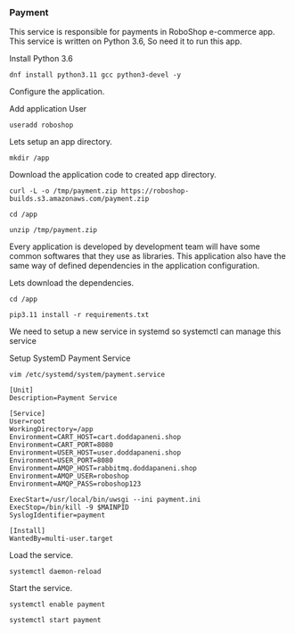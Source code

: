 ### Payment

This service is responsible for payments in RoboShop e-commerce app. This service is written on Python 3.6, So need it to run this app.

Install Python 3.6

```
dnf install python3.11 gcc python3-devel -y
```

Configure the application.

Add application User

```
useradd roboshop
```

Lets setup an app directory.

```
mkdir /app 
```

Download the application code to created app directory.

```
curl -L -o /tmp/payment.zip https://roboshop-builds.s3.amazonaws.com/payment.zip
```

```
cd /app 
```

```
unzip /tmp/payment.zip
```

Every application is developed by development team will have some common softwares that they use as libraries. This application also have the same way of defined dependencies in the application configuration.

Lets download the dependencies.

```
cd /app 
```

```
pip3.11 install -r requirements.txt
```

We need to setup a new service in systemd so systemctl can manage this service

Setup SystemD Payment Service

```
vim /etc/systemd/system/payment.service
```

```
[Unit]
Description=Payment Service

[Service]
User=root
WorkingDirectory=/app
Environment=CART_HOST=cart.doddapaneni.shop
Environment=CART_PORT=8080
Environment=USER_HOST=user.doddapaneni.shop
Environment=USER_PORT=8080
Environment=AMQP_HOST=rabbitmq.doddapaneni.shop
Environment=AMQP_USER=roboshop
Environment=AMQP_PASS=roboshop123

ExecStart=/usr/local/bin/uwsgi --ini payment.ini
ExecStop=/bin/kill -9 $MAINPID
SyslogIdentifier=payment

[Install]
WantedBy=multi-user.target
```

Load the service.

```
systemctl daemon-reload
```

Start the service.

```
systemctl enable payment 
```

```
systemctl start payment
```